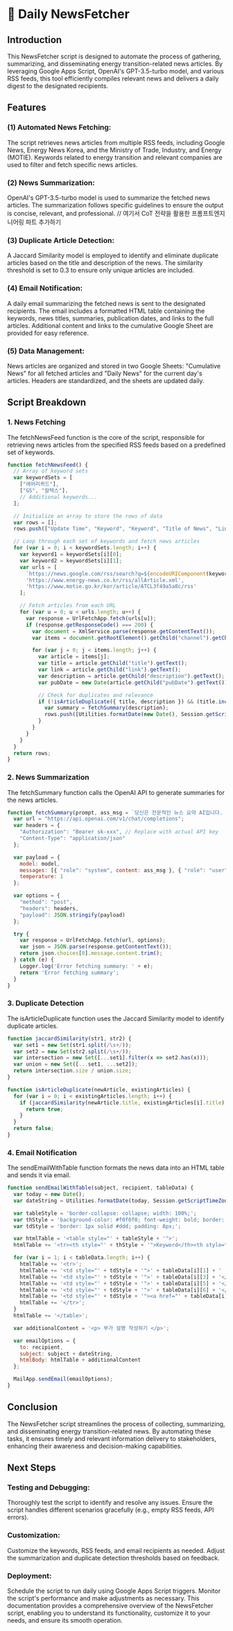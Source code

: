# 📰 Daily NewsFetcher

## Introduction
This NewsFetcher script is designed to automate the process of gathering, summarizing, and disseminating energy transition-related news articles. By leveraging Google Apps Script, OpenAI's GPT-3.5-turbo model, and various RSS feeds, this tool efficiently compiles relevant news and delivers a daily digest to the designated recipients.

## Features
### (1) Automated News Fetching:

The script retrieves news articles from multiple RSS feeds, including Google News, Energy News Korea, and the Ministry of Trade, Industry, and Energy (MOTIE).
Keywords related to energy transition and relevant companies are used to filter and fetch specific news articles.

### (2) News Summarization:

OpenAI's GPT-3.5-turbo model is used to summarize the fetched news articles.
The summarization follows specific guidelines to ensure the output is concise, relevant, and professional. // 여기서 CoT 전략을 활용한 프롬프트엔지니어링 파트 추가하기 

### (3) Duplicate Article Detection:

A Jaccard Similarity model is employed to identify and eliminate duplicate articles based on the title and description of the news.
The similarity threshold is set to 0.3 to ensure only unique articles are included.

### (4) Email Notification:

A daily email summarizing the fetched news is sent to the designated recipients.
The email includes a formatted HTML table containing the keywords, news titles, summaries, publication dates, and links to the full articles.
Additional content and links to the cumulative Google Sheet are provided for easy reference.

### (5) Data Management:

News articles are organized and stored in two Google Sheets: "Cumulative News" for all fetched articles and "Daily News" for the current day's articles.
Headers are standardized, and the sheets are updated daily.

## Script Breakdown
### 1. News Fetching
The fetchNewsFeed function is the core of the script, responsible for retrieving news articles from the specified RSS feeds based on a predefined set of keywords.

```javascript
function fetchNewsFeed() {
  // Array of keyword sets
  var keywordSets = [
    ["에어리퀴드"],
    ["GS", "칼텍스"],
    // Additional keywords...
  ];

  // Initialize an array to store the rows of data
  var rows = [];
  rows.push(["Update Time", "Keyword", "Keyword", "Title of News", "Link to News Article", "News Summary", "Date of Publication"]);

  // Loop through each set of keywords and fetch news articles
  for (var i = 0; i < keywordSets.length; i++) {
    var keyword1 = keywordSets[i][0];
    var keyword2 = keywordSets[i][1];
    var urls = [
      `https://news.google.com/rss/search?q=${encodeURIComponent(keyword1)}+${encodeURIComponent(keyword2)}&hl=ko&gl=KR&ceid=KR:ko`,
      'https://www.energy-news.co.kr/rss/allArticle.xml',
      'https://www.motie.go.kr/kor/article/ATCL3f49a5a8c/rss'
    ];

    // Fetch articles from each URL
    for (var u = 0; u < urls.length; u++) {
      var response = UrlFetchApp.fetch(urls[u]);
      if (response.getResponseCode() === 200) {
        var document = XmlService.parse(response.getContentText());
        var items = document.getRootElement().getChild("channel").getChildren("item");

        for (var j = 0; j < items.length; j++) {
          var article = items[j];
          var title = article.getChild("title").getText();
          var link = article.getChild("link").getText();
          var description = article.getChild("description").getText();
          var pubDate = new Date(article.getChild("pubDate").getText());

          // Check for duplicates and relevance
          if (!isArticleDuplicate({ title, description }) && (title.includes(keyword1) && title.includes(keyword2) || description.includes(keyword1) && description.includes(keyword2))) {
            var summary = fetchSummary(description);
            rows.push([Utilities.formatDate(new Date(), Session.getScriptTimeZone(), "yyyy-MM-dd HH:mm"), keyword1, keyword2, title, link, summary, Utilities.formatDate(pubDate, Session.getScriptTimeZone(), "yyyy-MM-dd HH:mm")]);
          }
        }
      }
    }
  }
  return rows;
}
```

### 2. News Summarization
The fetchSummary function calls the OpenAI API to generate summaries for the news articles.

```javascript
function fetchSummary(prompt, ass_msg = `당신은 전문적인 뉴스 요약 AI입니다. 주어진 기사를 다음 지침에 따라 요약해 주세요: ...`, model="gpt-3.5-turbo") {
  var url = "https://api.openai.com/v1/chat/completions";
  var headers = {
    "Authorization": "Bearer sk-xxx", // Replace with actual API key
    "Content-Type": "application/json"
  };

  var payload = {
    model: model,
    messages: [{ "role": "system", content: ass_msg }, { "role": "user", content: prompt }],
    temperature: 1
  };

  var options = {
    "method": "post",
    "headers": headers,
    "payload": JSON.stringify(payload)
  };

  try {
    var response = UrlFetchApp.fetch(url, options);
    var json = JSON.parse(response.getContentText());
    return json.choices[0].message.content.trim();
  } catch (e) {
    Logger.log('Error fetching summary: ' + e);
    return 'Error fetching summary';
  }
}
```

### 3. Duplicate Detection
The isArticleDuplicate function uses the Jaccard Similarity model to identify duplicate articles.

```javascript
function jaccardSimilarity(str1, str2) {
  var set1 = new Set(str1.split(/\s+/));
  var set2 = new Set(str2.split(/\s+/));
  var intersection = new Set([...set1].filter(x => set2.has(x)));
  var union = new Set([...set1, ...set2]);
  return intersection.size / union.size;
}

function isArticleDuplicate(newArticle, existingArticles) {
  for (var i = 0; i < existingArticles.length; i++) {
    if (jaccardSimilarity(newArticle.title, existingArticles[i].title) > 0.5 || jaccardSimilarity(newArticle.description, existingArticles[i].description) > 0.5) {
      return true;
    }
  }
  return false;
}
```

### 4. Email Notification
The sendEmailWithTable function formats the news data into an HTML table and sends it via email.

```javascript
function sendEmailWithTable(subject, recipient, tableData) {
  var today = new Date();
  var dateString = Utilities.formatDate(today, Session.getScriptTimeZone(), "yyyy년 MM월 dd일");

  var tableStyle = 'border-collapse: collapse; width: 100%;';
  var thStyle = 'background-color: #f0f0f0; font-weight: bold; border: 2px solid #ddd; padding: 8px; text-align: left;';
  var tdStyle = 'border: 1px solid #ddd; padding: 8px;';

  var htmlTable = '<table style="' + tableStyle + '">';
  htmlTable += '<tr><th style="' + thStyle + '">Keyword</th><th style="' + thStyle + '">Title of News</th><th style="' + thStyle + '">News Summary</th><th style="' + thStyle + '">Date of Publication</th><th style="' + thStyle + '">Link to News Article</th></tr>';

  for (var i = 1; i < tableData.length; i++) {
    htmlTable += '<tr>';
    htmlTable += '<td style="' + tdStyle + '">' + tableData[i][1] + ' ' + tableData[i][2] + '</td>';
    htmlTable += '<td style="' + tdStyle + '">' + tableData[i][3] + '</td>';
    htmlTable += '<td style="' + tdStyle + '">' + tableData[i][5] + '</td>';
    htmlTable += '<td style="' + tdStyle + '">' + tableData[i][6] + '</td>';
    htmlTable += '<td style="' + tdStyle + '"><a href="' + tableData[i][4] + '">Link</a></td>';
    htmlTable += '</tr>';
  }
  htmlTable += '</table>';

  var additionalContent = '<p> 부가 설명 작성하기 </p>';

  var emailOptions = {
    to: recipient,
    subject: subject + dateString,
    htmlBody: htmlTable + additionalContent
  };

  MailApp.sendEmail(emailOptions);
}
```

## Conclusion
The NewsFetcher script streamlines the process of collecting, summarizing, and disseminating energy transition-related news. By automating these tasks, it ensures timely and relevant information delivery to stakeholders, enhancing their awareness and decision-making capabilities.

## Next Steps
### Testing and Debugging:

Thoroughly test the script to identify and resolve any issues.
Ensure the script handles different scenarios gracefully (e.g., empty RSS feeds, API errors).

### Customization:

Customize the keywords, RSS feeds, and email recipients as needed.
Adjust the summarization and duplicate detection thresholds based on feedback.

### Deployment:

Schedule the script to run daily using Google Apps Script triggers.
Monitor the script's performance and make adjustments as necessary.
This documentation provides a comprehensive overview of the NewsFetcher script, enabling you to understand its functionality, customize it to your needs, and ensure its smooth operation.


